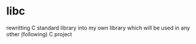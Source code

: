 # libc

rewritting C standard library into my own library which will be used in any other (following) C project 